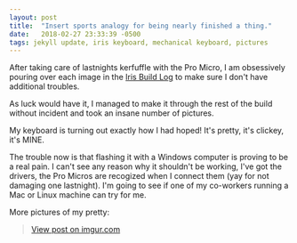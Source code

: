 ```yaml
---
layout: post
title:  "Insert sports analogy for being nearly finished a thing."
date:   2018-02-27 23:33:39 -0500
tags: jekyll update, iris keyboard, mechanical keyboard, pictures
---
```


After taking care of lastnights kerfuffle with the Pro Micro, I am obsessively pouring over each image in the [Iris Build Log](https://imgur.com/a/iQH2W) to make sure I don't have additional troubles. 

As luck would have it, I managed to make it through the rest of the build without incident and took an insane number of pictures.

My keyboard is turning out exactly how I had hoped! It's pretty, it's clickey, it's MINE. 

The trouble now is that flashing it with a Windows computer is proving to be a real pain. I can't see any reason why it shouldn't be working, I've got the drivers, the Pro Micros are recogized when I connect them (yay for not damaging one lastnight). I'm going to see if one of my co-workers running a Mac or Linux machine can try for me.

More pictures of my pretty:

<blockquote class="imgur-embed-pub" lang="en" data-id="a/7aKHm"><a href="//imgur.com/a/7aKHm">View post on imgur.com</a></blockquote><script async src="//s.imgur.com/min/embed.js" charset="utf-8"></script>